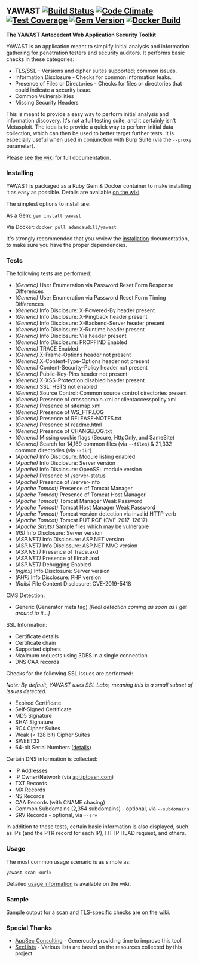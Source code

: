 ## YAWAST [![Build Status](https://travis-ci.org/adamcaudill/yawast.svg?branch=master)](https://travis-ci.org/adamcaudill/yawast) [![Code Climate](https://codeclimate.com/github/adamcaudill/yawast/badges/gpa.svg)](https://codeclimate.com/github/adamcaudill/yawast) [![Test Coverage](https://codeclimate.com/github/adamcaudill/yawast/badges/coverage.svg)](https://codeclimate.com/github/adamcaudill/yawast/coverage) [![Gem Version](https://badge.fury.io/rb/yawast.svg)](https://badge.fury.io/rb/yawast) [![Docker Build](https://img.shields.io/docker/automated/adamcaudill/yawast.svg)](https://hub.docker.com/r/adamcaudill/yawast/)

**The YAWAST Antecedent Web Application Security Toolkit**

YAWAST is an application meant to simplify initial analysis and information gathering for penetration testers and security auditors. It performs basic checks in these categories:

* TLS/SSL - Versions and cipher suites supported; common issues.
* Information Disclosure - Checks for common information leaks.
* Presence of Files or Directories - Checks for files or directories that could indicate a security issue.
* Common Vulnerabilities
* Missing Security Headers

This is meant to provide a easy way to perform initial analysis and information discovery. It's not a full testing suite, and it certainly isn't Metasploit. The idea is to provide a quick way to perform initial data collection, which can then be used to better target further tests. It is especially useful when used in conjunction with Burp Suite (via the `--proxy` parameter).

Please see [the wiki](https://github.com/adamcaudill/yawast/wiki) for full documentation.

### Installing

YAWAST is packaged as a Ruby Gem & Docker container to make installing it as easy as possible. Details are available [on the wiki](https://github.com/adamcaudill/yawast/wiki/Installation).

The simplest options to install are:

As a Gem: `gem install yawast`

Via Docker: `docker pull adamcaudill/yawast`

It's strongly recommended that you review the [installation](https://github.com/adamcaudill/yawast/wiki/Installation) documentation, to make sure you have the proper dependencies.

### Tests

The following tests are performed:

* *(Generic)* User Enumeration via Password Reset Form Response Differences
* *(Generic)* User Enumeration via Password Reset Form Timing Differences
* *(Generic)* Info Disclosure: X-Powered-By header present
* *(Generic)* Info Disclosure: X-Pingback header present
* *(Generic)* Info Disclosure: X-Backend-Server header present
* *(Generic)* Info Disclosure: X-Runtime header present
* *(Generic)* Info Disclosure: Via header present
* *(Generic)* Info Disclosure: PROPFIND Enabled
* *(Generic)* TRACE Enabled
* *(Generic)* X-Frame-Options header not present
* *(Generic)* X-Content-Type-Options header not present
* *(Generic)* Content-Security-Policy header not present
* *(Generic)* Public-Key-Pins header not present
* *(Generic)* X-XSS-Protection disabled header present
* *(Generic)* SSL: HSTS not enabled
* *(Generic)* Source Control: Common source control directories present
* *(Generic)* Presence of crossdomain.xml or clientaccesspolicy.xml
* *(Generic)* Presence of sitemap.xml
* *(Generic)* Presence of WS_FTP.LOG
* *(Generic)* Presence of RELEASE-NOTES.txt
* *(Generic)* Presence of readme.html
* *(Generic)* Presence of CHANGELOG.txt
* *(Generic)* Missing cookie flags (Secure, HttpOnly, and SameSite)
* *(Generic)* Search for 14,169 common files (via `--files`) & 21,332 common directories (via `--dir`)
* *(Apache)* Info Disclosure: Module listing enabled
* *(Apache)* Info Disclosure: Server version
* *(Apache)* Info Disclosure: OpenSSL module version
* *(Apache)* Presence of /server-status
* *(Apache)* Presence of /server-info
* *(Apache Tomcat)* Presence of Tomcat Manager
* *(Apache Tomcat)* Presence of Tomcat Host Manager
* *(Apache Tomcat)* Tomcat Manager Weak Password
* *(Apache Tomcat)* Tomcat Host Manager Weak Password
* *(Apache Tomcat)* Tomcat version detection via invalid HTTP verb
* *(Apache Tomcat)* Tomcat PUT RCE (CVE-2017-12617)
* *(Apache Struts)* Sample files which may be vulnerable
* *(IIS)* Info Disclosure: Server version
* *(ASP.NET)* Info Disclosure: ASP.NET version
* *(ASP.NET)* Info Disclosure: ASP.NET MVC version
* *(ASP.NET)* Presence of Trace.axd
* *(ASP.NET)* Presence of Elmah.axd
* *(ASP.NET)* Debugging Enabled
* *(nginx)* Info Disclosure: Server version
* *(PHP)* Info Disclosure: PHP version
* *(Rails)* File Content Disclosure: CVE-2019-5418

CMS Detection:

* Generic (Generator meta tag) *[Real detection coming as soon as I get around to it...]*

SSL Information:

* Certificate details
* Certificate chain
* Supported ciphers
* Maximum requests using 3DES in a single connection
* DNS CAA records

Checks for the following SSL issues are performed:

*Note: By default, YAWAST uses SSL Labs, meaning this is a small subset of issues detected.*

* Expired Certificate
* Self-Signed Certificate
* MD5 Signature
* SHA1 Signature
* RC4 Cipher Suites
* Weak (< 128 bit) Cipher Suites
* SWEET32
* 64-bit Serial Numbers ([details](https://adamcaudill.com/2019/03/09/tls-64bit-ish-serial-numbers-mass-revocation/))

Certain DNS information is collected:

* IP Addresses
* IP Owner/Network (via [api.iptoasn.com](https://api.iptoasn.com/))
* TXT Records
* MX Records
* NS Records
* CAA Records (with CNAME chasing)
* Common Subdomains (2,354 subdomains) - optional, via `--subdomains`
* SRV Records - optional, via `--srv`

In addition to these tests, certain basic information is also displayed, such as IPs (and the PTR record for each IP), HTTP HEAD request, and others.

### Usage

The most common usage scenario is as simple as:

`yawast scan <url>`

Detailed [usage information](https://github.com/adamcaudill/yawast/wiki/Usage-&-Parameters) is available on the wiki.

### Sample

Sample output for a [scan](https://github.com/adamcaudill/yawast/wiki/Sample-Output) and [TLS-specific](https://github.com/adamcaudill/yawast/wiki/Scanning-TLS-(SSL)) checks are on the wiki.

### Special Thanks

* [AppSec Consulting](https://www.appsecconsulting.com/) - Generously providing time to improve this tool.
* [SecLists](https://github.com/danielmiessler/SecLists) - Various lists are based on the resources collected by this project.
